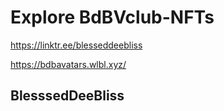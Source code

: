 # Explore BdBVclub-NFTs
https://linktr.ee/blesseddeebliss

https://bdbavatars.wlbl.xyz/ 


## BlesssedDeeBliss


